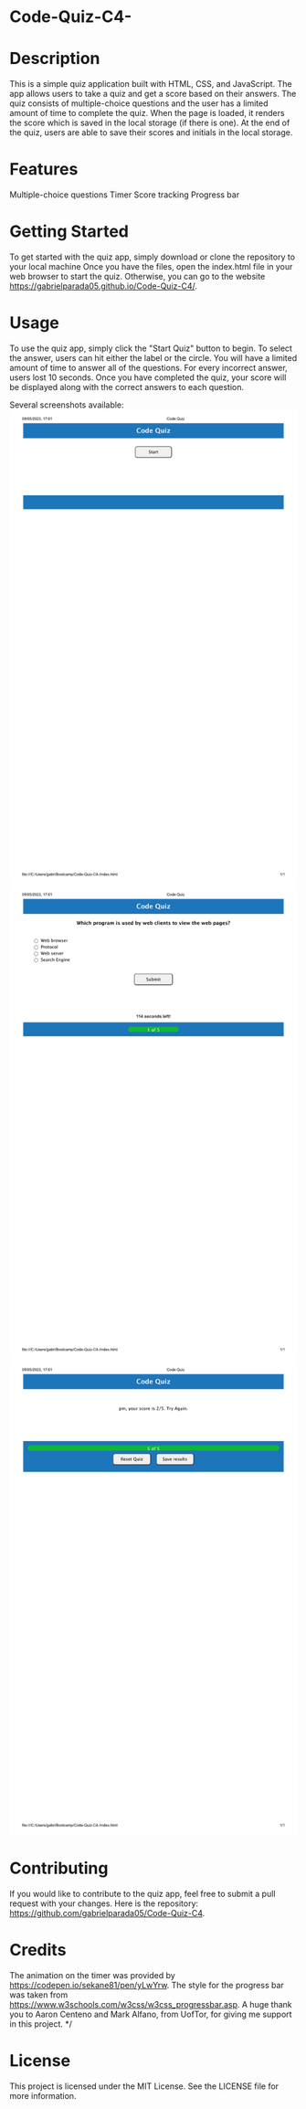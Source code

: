 # Code-Quiz-C4-
# Description
This is a simple quiz application built with HTML, CSS, and JavaScript. The app allows users to take a quiz and get a score based on their answers. The quiz consists of multiple-choice questions and the user has a limited amount of time to complete the quiz. When the page is loaded, it renders the score which is saved in the local storage (if there is one). At the end of the quiz, users are able to save their scores and initials in the local storage.

# Features
Multiple-choice questions
Timer
Score tracking
Progress bar

# Getting Started
To get started with the quiz app, simply download or clone the repository to your local machine  Once you have the files, open the  index.html file in your web browser to start the quiz. Otherwise, you can go to the website https://gabrielparada05.github.io/Code-Quiz-C4/.

# Usage
To use the quiz app, simply click the "Start Quiz" button to begin. To select the answer, users can hit either the label or the circle. You will have a limited amount of time to answer all of the questions. For every incorrect answer, users lost 10 seconds. Once you have completed the quiz, your score will be displayed along with the correct answers to each question.

Several screenshots available: 
![alt text](/assets/Code%20Quiz1.png)
![alt text](/assets/Code%20Quiz2.png)
![alt text](/assets/Code%20Quiz3.png)

# Contributing
If you would like to contribute to the quiz app, feel free to submit a pull request with your changes. Here is the repository: https://github.com/gabrielparada05/Code-Quiz-C4.

# Credits
The animation on the timer was provided by https://codepen.io/sekane81/pen/yLwYrw. The style for the progress bar was taken from https://www.w3schools.com/w3css/w3css_progressbar.asp. A huge thank you to Aaron Centeno and Mark Alfano, from UofTor, for giving me support in this project. 
*/


# License
This project is licensed under the MIT License. See the LICENSE file for more information.
